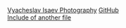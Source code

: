 [Vyacheslav Isaev Photography](https://vyacheslav.photo)
[GitHub](http://github.com)<br/>
[Include of another file](https://github.com/VyacheslavIsaev/markdown-portfolio/blame/add-images-links/index.md#L7-L10)
